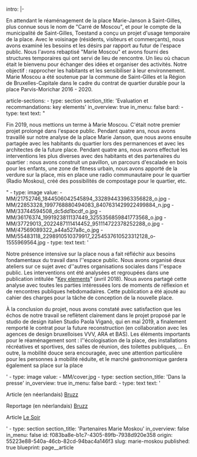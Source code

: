 intro: |-
  <p>En attendant le réaménagement de la place Marie-Janson à Saint-Gilles, plus connue sous le nom de "Carré de Moscou", et pour le compte de la municipalité de Saint-Gilles, Toestand a conçu un projet d'usage temporaire de la place. Avec le voisinage (résidents, visiteurs et commerçants), nous avons examiné les besoins et les désirs par rapport au futur de l'espace public. Nous l'avons rebaptisé "Marie Moscou" et avons fourni des structures temporaires qui ont servi de lieu de rencontre. Un lieu où chacun était le bienvenu pour échanger des idées et organiser des activités. Notre objectif : rapprocher les habitants et les sensibiliser à leur environnement. Marie Moscou a été soutenue par la commune de Saint-Gilles et la Région de Bruxelles-Capitale dans le cadre du contrat de quartier durable pour la place Parvis-Morichar 2016 - 2020.
  </p>
article-sections:
  -
    type: section
    section_title: 'Evaluation et recommandations: key elements'
    in_overview: true
    in_menu: false
    bard:
      -
        type: text
        text: "<p>Fin 2019, nous mettions un terme à Marie Moscou. C'était notre premier projet prolongé dans l'espace public. Pendant quatre ans, nous avons travaillé sur notre analyse de la place Marie Janson, que nous avons ensuite partagée avec les habitants du quartier lors des permanences et avec les architectes de la future place. Pendant quatre ans, nous avons effectué les interventions les plus diverses avec des habitants et des partenaires du quartier : nous avons construit un pavillon, un parcours d'escalade en bois pour les enfants, une zone de fitness urbain, nous avons apporté de la verdure sur la place, mis en place une radio communautaire pour le quartier (Radio Moskou), créé des possibilités de compostage pour le quartier, etc.</p>"
      -
        type: image
        value:
          - MM/21752746_1844506042545894_332894433963356828_o.jpg
          - MM/22853328_1997768880494083_8407631429922499884_n.jpg
          - MM/33744594508_dc5dd1bcdf_o.jpg
          - MM/36176374_1991923811137449_3255356859841773568_o.jpg
          - MM/37729013_2022487111414452_951114722378252288_o.jpg
          - MM/47569089322_a44a527a8c_o.jpg
          - MM/55483118_2298910510379917_2254537610523312128_o-1555969564.jpg
      -
        type: text
        text: '<p>Notre présence intensive sur la place nous a fait réfléchir aux besoins fondamentaux du travail dans l''espace public. Nous avons organisé deux ateliers sur ce sujet avec d''autres organisations sociales dans l''espace public. Les interventions ont été analysées et regroupées dans une publication intitulée "<a href="https://toestand.be/assets/pdf/key-elements---fr.pdf" target="_blank">Key elements</a>" (avril 2018). Nous avons partagé cette analyse avec toutes les parties intéressées lors de moments de réflexion et de rencontres publiques hebdomadaires. Cette publication a été ajouté au cahier des charges pour la tâche de conception de la nouvelle place.&nbsp;</p><p>À la conclusion du projet, nous avons constaté avec satisfaction que les échos de notre travail se reflètent clairement dans le projet proposé par le studio de design italien Studio Paola Viganò, qui en mai 2019, a finalement remporté le contrat pour la future reconstruction (en collaboration avec les agences de design bruxelloises VVV, ARA et BAS).  Les éléments importants pour le réaménagement sont : l''écologisation de la place, des installations récréatives et sportives, des salles de réunion, des toilettes publiques, ... En outre, la mobilité douce sera encouragée, avec une attention particulière pour les personnes à mobilité réduite, et le marché gastronomique gardera également sa place sur la place</p>'
      -
        type: image
        value:
          - MM/cover.jpg
  -
    type: section
    section_title: 'Dans la presse'
    in_overview: true
    in_menu: false
    bard:
      -
        type: text
        text: '<p>Article (en néerlandais)&nbsp;<a href="https://www.bruzz.be/stedenbouw/sint-gillis-krijgt-stadspark-naast-voorplein-2019-05-22" target="_blank">Bruzz</a></p><p>Reportage (en néerlandais)&nbsp;<a href="https://www.bruzz.be/videoreeks/zaterdag-12-en-zondag-13-mei-2018/video-marie-moskou-buurtbewoners-moeten-plein-opnieuw" target="_blank">Bruzz</a>&nbsp;<br></p><p>Article&nbsp;<a href="https://www.lesoir.be/225746/article/2019-05-22/le-pietonnier-du-parvis-de-saint-gilles-va-etre-prolonge-jusqua-la-place-marie" target="_blank">Le Soir</a></p>'
  -
    type: section
    section_title: 'Partenaires Marie Moskou'
    in_overview: false
    in_menu: false
id: f083ba8e-b1c7-4305-89fb-7938d920e358
origin: 55223e88-540a-46cb-82cd-94bac4a146f3
slug: marie-moskou
published: true
blueprint: page__article
